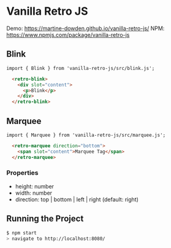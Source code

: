 # Vanilla Retro JS

Demo: https://martine-dowden.github.io/vanilla-retro-js/
NPM: https://www.npmjs.com/package/vanilla-retro-js

## Blink

`import { Blink } from 'vanilla-retro-js/src/blink.js';`

```HTML
  <retro-blink>
    <div slot="content">
      <p>Blink</p>
    </div>
  </retro-blink>
```

## Marquee</h2>

`import { Marquee } from 'vanilla-retro-js/src/marquee.js';`

```HTML
  <retro-marquee direction="bottom">
    <span slot="content">Marquee Tag</span>
  </retro-marquee>
```

### Properties

- height: number
- width: number
- direction: top | bottom | left | right (default: right)

## Running the Project

```bash
$ npm start
> navigate to http://localhost:8080/
```
